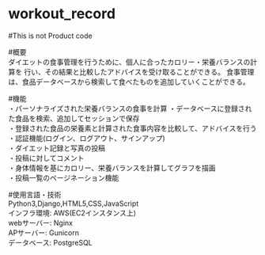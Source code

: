 # workout_record
#This is not Product code  

#概要  
ダイエットの食事管理を行うために、個人に合ったカロリー・栄養バランスの計算を
行い、その結果と比較したアドバイスを受け取ることができる。
食事管理は、食品データベースから検索して食べたものを追加していくことができる。

#機能  
・パーソナライズされた栄養バランスの食事を計算 
・データベースに登録された食品を検索、追加してセッションで保存  
・登録された食品の栄養素と計算された食事内容を比較して、アドバイスを行う  
・認証機能(ログイン、ログアウト、サインアップ)    
・ダイエット記録と写真の投稿  
・投稿に対してコメント  
・身体情報を基にカロリー、栄養バランスを計算してグラフを描画   
・投稿一覧のページネーション機能   


#使用言語・技術  
Python3,Django,HTML5,CSS,JavaScript  
インフラ環境: AWS(EC2インスタンス上)  
webサーバー: Nginx  
APサーバー: Gunicorn  
データベース: PostgreSQL 
